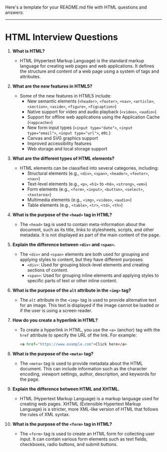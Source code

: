 Here's a template for your README.md file with HTML questions and answers:

---

# HTML Interview Questions

1. **What is HTML?**
   - HTML (Hypertext Markup Language) is the standard markup language for creating web pages and web applications. It defines the structure and content of a web page using a system of tags and attributes.

2. **What are the new features in HTML5?**
   - Some of the new features in HTML5 include:
     - New semantic elements (`<header>`, `<footer>`, `<nav>`, `<article>`, `<section>`, `<aside>`, `<figure>`, `<figcaption>`)
     - Native support for video and audio playback (`<video>`, `<audio>`)
     - Support for offline web applications using the Application Cache (`<appcache>`)
     - New form input types (`<input type="date">`, `<input type="email">`, `<input type="url">`, etc.)
     - Canvas and SVG graphics support
     - Improved accessibility features
     - Web storage and local storage support

3. **What are the different types of HTML elements?**
   - HTML elements can be classified into several categories, including:
     - Structural elements (e.g., `<div>`, `<span>`, `<header>`, `<footer>`, `<nav>`)
     - Text-level elements (e.g., `<p>`, `<h1>` to `<h6>`, `<strong>`, `<em>`)
     - Form elements (e.g., `<form>`, `<input>`, `<button>`, `<select>`, `<textarea>`)
     - Multimedia elements (e.g., `<img>`, `<video>`, `<audio>`)
     - Table elements (e.g., `<table>`, `<tr>`, `<td>`, `<th>`)

4. **What is the purpose of the `<head>` tag in HTML?**
   - The `<head>` tag is used to contain meta-information about the document, such as its title, links to stylesheets, scripts, and other metadata. It is not displayed as part of the main content of the page.

5. **Explain the difference between `<div>` and `<span>`.**
   - The `<div>` and `<span>` elements are both used for grouping and applying styles to content, but they have different purposes:
     - `<div>`: Used for grouping block-level elements and creating sections of content.
     - `<span>`: Used for grouping inline elements and applying styles to specific parts of text or other inline content.

6. **What is the purpose of the `alt` attribute in the `<img>` tag?**
   - The `alt` attribute in the `<img>` tag is used to provide alternative text for an image. This text is displayed if the image cannot be loaded or if the user is using a screen reader.

7. **How do you create a hyperlink in HTML?**
   - To create a hyperlink in HTML, you use the `<a>` (anchor) tag with the `href` attribute to specify the URL of the link. For example:
     ```html
     <a href="https://www.example.com">Click here</a>
     ```

8. **What is the purpose of the `<meta>` tag?**
   - The `<meta>` tag is used to provide metadata about the HTML document. This can include information such as the character encoding, viewport settings, author, description, and keywords for the page.

9. **Explain the difference between HTML and XHTML.**
   - HTML (Hypertext Markup Language) is a markup language used for creating web pages. XHTML (Extensible Hypertext Markup Language) is a stricter, more XML-like version of HTML that follows the rules of XML syntax.

10. **What is the purpose of the `<form>` tag in HTML?**
    - The `<form>` tag is used to create an HTML form for collecting user input. It can contain various form elements such as text fields, checkboxes, radio buttons, and submit buttons.

